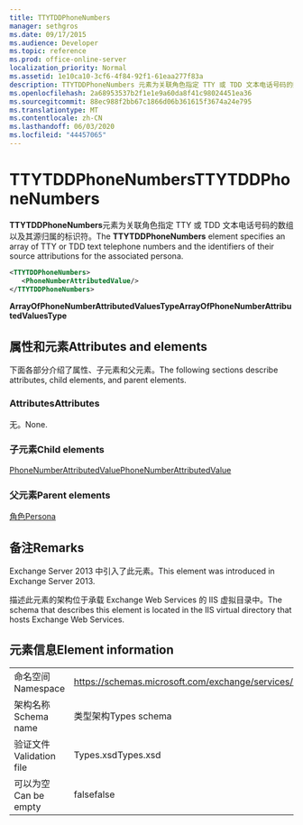 ```yaml
---
title: TTYTDDPhoneNumbers
manager: sethgros
ms.date: 09/17/2015
ms.audience: Developer
ms.topic: reference
ms.prod: office-online-server
localization_priority: Normal
ms.assetid: 1e10ca10-3cf6-4f84-92f1-61eaa277f83a
description: TTYTDDPhoneNumbers 元素为关联角色指定 TTY 或 TDD 文本电话号码的数组以及其源归属的标识符。
ms.openlocfilehash: 2a68953537b2f1e1e9a60da8f41c98024451ea36
ms.sourcegitcommit: 88ec988f2bb67c1866d06b361615f3674a24e795
ms.translationtype: MT
ms.contentlocale: zh-CN
ms.lasthandoff: 06/03/2020
ms.locfileid: "44457065"
---
```

# <a name="ttytddphonenumbers"></a><span data-ttu-id="cb600-103">TTYTDDPhoneNumbers</span><span class="sxs-lookup"><span data-stu-id="cb600-103">TTYTDDPhoneNumbers</span></span>

<span data-ttu-id="cb600-104">**TTYTDDPhoneNumbers**元素为关联角色指定 TTY 或 TDD 文本电话号码的数组以及其源归属的标识符。</span><span class="sxs-lookup"><span data-stu-id="cb600-104">The **TTYTDDPhoneNumbers** element specifies an array of TTY or TDD text telephone numbers and the identifiers of their source attributions for the associated persona.</span></span> 
  
```XML
<TTYTDDPhoneNumbers>
   <PhoneNumberAttributedValue/>
</TTYTDDPhoneNumbers>
```

 <span data-ttu-id="cb600-105">**ArrayOfPhoneNumberAttributedValuesType**</span><span class="sxs-lookup"><span data-stu-id="cb600-105">**ArrayOfPhoneNumberAttributedValuesType**</span></span>
## <a name="attributes-and-elements"></a><span data-ttu-id="cb600-106">属性和元素</span><span class="sxs-lookup"><span data-stu-id="cb600-106">Attributes and elements</span></span>

<span data-ttu-id="cb600-107">下面各部分介绍了属性、子元素和父元素。</span><span class="sxs-lookup"><span data-stu-id="cb600-107">The following sections describe attributes, child elements, and parent elements.</span></span>
  
### <a name="attributes"></a><span data-ttu-id="cb600-108">Attributes</span><span class="sxs-lookup"><span data-stu-id="cb600-108">Attributes</span></span>

<span data-ttu-id="cb600-109">无。</span><span class="sxs-lookup"><span data-stu-id="cb600-109">None.</span></span>
  
### <a name="child-elements"></a><span data-ttu-id="cb600-110">子元素</span><span class="sxs-lookup"><span data-stu-id="cb600-110">Child elements</span></span>

[<span data-ttu-id="cb600-111">PhoneNumberAttributedValue</span><span class="sxs-lookup"><span data-stu-id="cb600-111">PhoneNumberAttributedValue</span></span>](phonenumberattributedvalue.md)
  
### <a name="parent-elements"></a><span data-ttu-id="cb600-112">父元素</span><span class="sxs-lookup"><span data-stu-id="cb600-112">Parent elements</span></span>

[<span data-ttu-id="cb600-113">角色</span><span class="sxs-lookup"><span data-stu-id="cb600-113">Persona</span></span>](persona.md)
  
## <a name="remarks"></a><span data-ttu-id="cb600-114">备注</span><span class="sxs-lookup"><span data-stu-id="cb600-114">Remarks</span></span>

<span data-ttu-id="cb600-115">Exchange Server 2013 中引入了此元素。</span><span class="sxs-lookup"><span data-stu-id="cb600-115">This element was introduced in Exchange Server 2013.</span></span>
  
<span data-ttu-id="cb600-116">描述此元素的架构位于承载 Exchange Web Services 的 IIS 虚拟目录中。</span><span class="sxs-lookup"><span data-stu-id="cb600-116">The schema that describes this element is located in the IIS virtual directory that hosts Exchange Web Services.</span></span>
  
## <a name="element-information"></a><span data-ttu-id="cb600-117">元素信息</span><span class="sxs-lookup"><span data-stu-id="cb600-117">Element information</span></span>

|||
|:-----|:-----|
|<span data-ttu-id="cb600-118">命名空间</span><span class="sxs-lookup"><span data-stu-id="cb600-118">Namespace</span></span>  <br/> |https://schemas.microsoft.com/exchange/services/2006/types  <br/> |
|<span data-ttu-id="cb600-119">架构名称</span><span class="sxs-lookup"><span data-stu-id="cb600-119">Schema name</span></span>  <br/> |<span data-ttu-id="cb600-120">类型架构</span><span class="sxs-lookup"><span data-stu-id="cb600-120">Types schema</span></span>  <br/> |
|<span data-ttu-id="cb600-121">验证文件</span><span class="sxs-lookup"><span data-stu-id="cb600-121">Validation file</span></span>  <br/> |<span data-ttu-id="cb600-122">Types.xsd</span><span class="sxs-lookup"><span data-stu-id="cb600-122">Types.xsd</span></span>  <br/> |
|<span data-ttu-id="cb600-123">可以为空</span><span class="sxs-lookup"><span data-stu-id="cb600-123">Can be empty</span></span>  <br/> |<span data-ttu-id="cb600-124">false</span><span class="sxs-lookup"><span data-stu-id="cb600-124">false</span></span>  <br/> |
   

